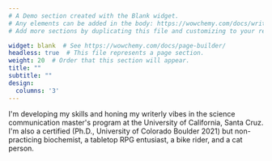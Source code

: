 ```yaml
---
# A Demo section created with the Blank widget.
# Any elements can be added in the body: https://wowchemy.com/docs/writing-markdown-latex/
# Add more sections by duplicating this file and customizing to your requirements.

widget: blank  # See https://wowchemy.com/docs/page-builder/
headless: true  # This file represents a page section.
weight: 20  # Order that this section will appear.
title: ""
subtitle: ""
design:
  columns: '3'
---
```


I'm developing my skills and honing my writerly vibes in the science communication master's program at the University of California, Santa Cruz. I'm also a certified (Ph.D., University of Colorado Boulder 2021) but non-practicing biochemist, a tabletop RPG entusiast, a bike rider, and a cat person.

